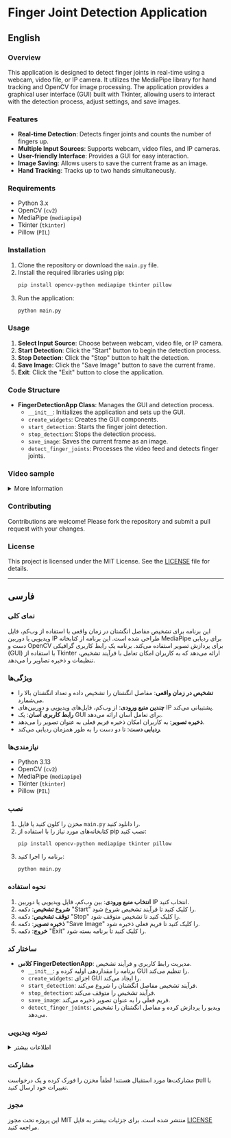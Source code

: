 # Finger Joint Detection Application

## English

### Overview
This application is designed to detect finger joints in real-time using a webcam, video file, or IP camera. It utilizes the MediaPipe library for hand tracking and OpenCV for image processing. The application provides a graphical user interface (GUI) built with Tkinter, allowing users to interact with the detection process, adjust settings, and save images.

### Features
- **Real-time Detection**: Detects finger joints and counts the number of fingers up.
- **Multiple Input Sources**: Supports webcam, video files, and IP cameras.
- **User-friendly Interface**: Provides a GUI for easy interaction.
- **Image Saving**: Allows users to save the current frame as an image.
- **Hand Tracking**: Tracks up to two hands simultaneously.

### Requirements
- Python 3.x
- OpenCV (`cv2`)
- MediaPipe (`mediapipe`)
- Tkinter (`tkinter`)
- Pillow (`PIL`)

### Installation
1. Clone the repository or download the `main.py` file.
2. Install the required libraries using pip:
   ```bash
   pip install opencv-python mediapipe tkinter pillow
   ```
3. Run the application:
   ```bash
   python main.py
   ```

### Usage
1. **Select Input Source**: Choose between webcam, video file, or IP camera.
2. **Start Detection**: Click the "Start" button to begin the detection process.
3. **Stop Detection**: Click the "Stop" button to halt the detection.
4. **Save Image**: Click the "Save Image" button to save the current frame.
5. **Exit**: Click the "Exit" button to close the application.

### Code Structure
- **FingerDetectionApp Class**: Manages the GUI and detection process.
  - `__init__`: Initializes the application and sets up the GUI.
  - `create_widgets`: Creates the GUI components.
  - `start_detection`: Starts the finger joint detection.
  - `stop_detection`: Stops the detection process.
  - `save_image`: Saves the current frame as an image.
  - `detect_finger_joints`: Processes the video feed and detects finger joints.

### Video sample
<details>
   <summary>More Information</summary>
   <h3 align="center">Test 1</h3>
   <video width="1280" height="720" controls>
      <source src="https://github.com/Mr0Miner/Finger-Joint-Detection-Application/blob/a9ec5518c113cef19a9a1fdad50cd6ce69ec8853/DATA_FOR_TEST/Tested%20Hand%20sample%20video/1_output_video.mp4" type="video/mp4">
      Your browser does not support the video tag.
   </video>

   <hr>

   <h3 align="center">Test 2</h3>
   <video width="1280" height="720" controls>
      <source src="https://github.com/Mr0Miner/Finger-Joint-Detection-Application/blob/a9ec5518c113cef19a9a1fdad50cd6ce69ec8853/DATA_FOR_TEST/Tested%20Hand%20sample%20video/2_output_video.mp4" type="video/mp4">
      Your browser does not support the video tag.
   </video>

   <hr>

   <h3 align="center">Test 3</h3>
   <video width="1280" height="720" controls>
      <source src="https://github.com/Mr0Miner/Finger-Joint-Detection-Application/blob/a9ec5518c113cef19a9a1fdad50cd6ce69ec8853/DATA_FOR_TEST/Tested%20Hand%20sample%20video/3_output_video.mp4" type="video/mp4">
      Your browser does not support the video tag.
   </video>
</details>

### Contributing
Contributions are welcome! Please fork the repository and submit a pull request with your changes.

### License
This project is licensed under the MIT License. See the [LICENSE](LICENSE) file for details.

---
## فارسی

### نمای کلی
این برنامه برای تشخیص مفاصل انگشتان در زمان واقعی با استفاده از وب‌کم، فایل ویدیویی یا دوربین IP طراحی شده است. این برنامه از کتابخانه MediaPipe برای ردیابی دست و OpenCV برای پردازش تصویر استفاده می‌کند. برنامه یک رابط کاربری گرافیکی (GUI) با استفاده از Tkinter ارائه می‌دهد که به کاربران امکان تعامل با فرآیند تشخیص، تنظیمات و ذخیره تصاویر را می‌دهد.

### ویژگی‌ها
- **تشخیص در زمان واقعی**: مفاصل انگشتان را تشخیص داده و تعداد انگشتان بالا را می‌شمارد.
- **چندین منبع ورودی**: از وب‌کم، فایل‌های ویدیویی و دوربین‌های IP پشتیبانی می‌کند.
- **رابط کاربری آسان**: یک GUI برای تعامل آسان ارائه می‌دهد.
- **ذخیره تصویر**: به کاربران امکان ذخیره فریم فعلی به عنوان تصویر را می‌دهد.
- **ردیابی دست**: تا دو دست را به طور همزمان ردیابی می‌کند.

### نیازمندی‌ها
- Python 3.13
- OpenCV (`cv2`)
- MediaPipe (`mediapipe`)
- Tkinter (`tkinter`)
- Pillow (`PIL`)

### نصب
1. مخزن را کلون کنید یا فایل `main.py` را دانلود کنید.
2. کتابخانه‌های مورد نیاز را با استفاده از pip نصب کنید:
   ```bash
   pip install opencv-python mediapipe tkinter pillow
   ```
3. برنامه را اجرا کنید:
   ```bash
   python main.py
   ```

### نحوه استفاده
1. **انتخاب منبع ورودی**: بین وب‌کم، فایل ویدیویی یا دوربین IP انتخاب کنید.
2. **شروع تشخیص**: دکمه "Start" را کلیک کنید تا فرآیند تشخیص شروع شود.
3. **توقف تشخیص**: دکمه "Stop" را کلیک کنید تا تشخیص متوقف شود.
4. **ذخیره تصویر**: دکمه "Save Image" را کلیک کنید تا فریم فعلی ذخیره شود.
5. **خروج**: دکمه "Exit" را کلیک کنید تا برنامه بسته شود.

### ساختار کد
- **کلاس FingerDetectionApp**: مدیریت رابط کاربری و فرآیند تشخیص.
  - `__init__`: برنامه را مقداردهی اولیه کرده و GUI را تنظیم می‌کند.
  - `create_widgets`: اجزای GUI را ایجاد می‌کند.
  - `start_detection`: فرآیند تشخیص مفاصل انگشتان را شروع می‌کند.
  - `stop_detection`: فرآیند تشخیص را متوقف می‌کند.
  - `save_image`: فریم فعلی را به عنوان تصویر ذخیره می‌کند.
  - `detect_finger_joints`: ویدیو را پردازش کرده و مفاصل انگشتان را تشخیص می‌دهد.

### نمونه ویدیویی
<details>
   <summary>اطلاعات بیشتر</summary>
   <h3 align="center">تست 1</h3>
   <video width="1280" height="720" controls>
      <source src="https://github.com/Mr0Miner/Finger-Joint-Detection-Application/blob/a9ec5518c113cef19a9a1fdad50cd6ce69ec8853/DATA_FOR_TEST/Tested%20Hand%20sample%20video/1_output_video.mp4" type="video/mp4">
      Your browser does not support the video tag.
   </video>

   <hr>

   <h3 align="center">تست 2</h3>
   <video width="1280" height="720" controls>
      <source src="https://github.com/Mr0Miner/Finger-Joint-Detection-Application/blob/a9ec5518c113cef19a9a1fdad50cd6ce69ec8853/DATA_FOR_TEST/Tested%20Hand%20sample%20video/2_output_video.mp4" type="video/mp4">
      Your browser does not support the video tag.
   </video>

   <hr>

   <h3 align="center">تست 3</h3>
   <video width="1280" height="720" controls>
      <source src="https://github.com/Mr0Miner/Finger-Joint-Detection-Application/blob/a9ec5518c113cef19a9a1fdad50cd6ce69ec8853/DATA_FOR_TEST/Tested%20Hand%20sample%20video/3_output_video.mp4" type="video/mp4">
      Your browser does not support the video tag.
   </video>
</details>

### مشارکت
مشارکت‌ها مورد استقبال هستند! لطفاً مخزن را فورک کرده و یک درخواست pull با تغییرات خود ارسال کنید.

### مجوز
این پروژه تحت مجوز MIT منتشر شده است. برای جزئیات بیشتر به فایل [LICENSE](LICENSE) مراجعه کنید.